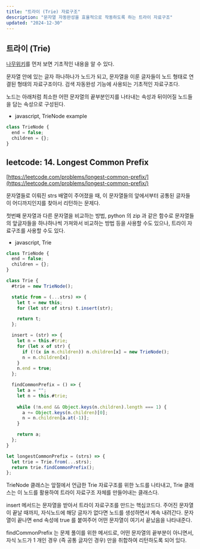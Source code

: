 ```yaml
---
title: "트라이 (Trie) 자료구조"
description: "문자열 자동완성을 효율적으로 작동하도록 하는 트라이 자료구조"
updated: "2024-12-30"
---
```


## 트라이 (Trie)

[나무위키](https://namu.wiki/w/%ED%8A%B8%EB%9D%BC%EC%9D%B4)를 먼저 보면 기초적인 내용을 알 수 있다.

문자열 안에 있는 글자 하나하나가 노드가 되고, 문자열을 이룬 글자들이 노드 형태로 연결된 형태의 자료구조이다. 검색 자동완성 기능에 사용되는 기초적인 자료구조다.

노드는 아래처럼 최소한 어떤 문자열의 끝부분인지를 나타내는 속성과 뒤이어질 노드들을 담는 속성으로 구성된다.

- javascript, TrieNode example
```js
class TrieNode {
  end = false;
  children = {};
}
```

## leetcode: 14. Longest Common Prefix

[https://leetcode.com/problems/longest-common-prefix/](https://leetcode.com/problems/longest-common-prefix/)

문자열들로 이뤄진 strs 배열이 주어졌을 때, 이 문자열들의 앞에서부터 공통된 글자들이 어디까지인지를 찾아서 리턴하는 문제다.

첫번째 문자열과 다른 문자열을 비교하는 방법, python 의 zip 과 같은 함수로 문자열들의 앞글자들을 하나하나씩 가져와서 비교하는 방법 등을 사용할 수도 있으나, 트라이 자료구조를 사용할 수도 있다.

- javascript, Trie
```js
class TrieNode {
  end = false;
  children = {};
}

class Trie {
  #trie = new TrieNode();

  static from = (...strs) => {
    let t = new this;
    for (let str of strs) t.insert(str);

    return t;
  };

  insert = (str) => {
    let n = this.#trie;
    for (let x of str) {
      if (!(x in n.children)) n.children[x] = new TrieNode();
      n = n.children[x];
    }
    n.end = true;
  };

  findCommonPrefix = () => {
    let a = "";
    let n = this.#trie;
    
    while (!n.end && Object.keys(n.children).length === 1) {
      a += Object.keys(n.children)[0];
      n = n.children[a.at(-1)];
    }

    return a;
  };
}

let longestCommonPrefix = (strs) => {
  let trie = Trie.from(...strs);
  return trie.findCommonPrefix();
};
```

TrieNode 클래스는 앞절에서 언급한 Trie 자료구조를 위한 노드를 나타내고, Trie 클래스는 이 노드를 활용하여 트라이 자료구조 자체를 만들어내는 클래스다.

insert 메서드는 문자열을 받아서 트라이 자료구조를 만드는 핵심코드다. 주어진 문자열이 끝날 때까지, 자식노드에 해당 글자가 없다면 노드를 생성하면서 계속 내려간다. 문자열이 끝나면 end 속성에 true 를 붙여주어 어떤 문자열이 여기서 끝났음을 나타내준다.

findCommonPrefix 는 문제 풀이를 위한 메서드로, 어떤 문자열의 끝부분이 아니면서, 자식 노드가 1 개인 경우 (즉 공통 글자인 경우) 만을 취합하여 리턴하도록 되어 있다.
